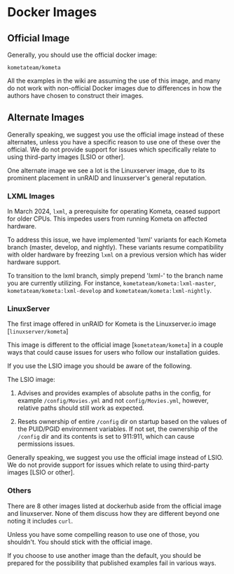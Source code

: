 # Docker Images

## Official Image

Generally, you should use the official docker image:

```
kometateam/kometa
```

All the examples in the wiki are assuming the use of this image, and many do not work with non-official 
Docker images due to differences in how the authors have chosen to construct their images.

## Alternate Images

Generally speaking, we suggest you use the official image instead of these alternates, unless you have a specific reason to use one of these over the official. 
We do not provide support for issues which specifically relate to using third-party images [LSIO or other].

One alternate image we see a lot is the Linuxserver image, due to its prominent placement in unRAID and linuxserver's general reputation.

### LXML Images

In March 2024, `lxml`, a prerequisite for operating Kometa, ceased support for older CPUs. This impedes users from running Kometa on affected hardware.

To address this issue, we have implemented 'lxml' variants for each Kometa branch (master, develop, and nightly). 
These variants resume compatibility with older hardware by freezing `lxml` on a previous version which has wider hardware support.

To transition to the lxml branch, simply prepend 'lxml-' to the branch name you are currently utilizing. 
For instance, `kometateam/kometa:lxml-master`, `kometateam/kometa:lxml-develop` and `kometateam/kometa:lxml-nightly`.

### LinuxServer

The first image offered in unRAID for Kometa is the Linuxserver.io image [`linuxserver/kometa`]

This image is different to the official image [`kometateam/kometa`] in a couple ways that could cause issues for users who follow our installation guides.

If you use the LSIO image you should be aware of the following.

The LSIO image:

1. Advises and provides examples of absolute paths in the config, for example `/config/Movies.yml` and not 
   `config/Movies.yml`, however, relative paths should still work as expected.

2. Resets ownership of entire `/config` dir on startup based on the values of the PUID/PGID environment variables. 
   If not set, the ownership of the `/config` dir and its contents is set to 911:911, which can cause permissions issues.

Generally speaking, we suggest you use the official image instead of LSIO. We do not provide support for issues which relate to using third-party images [LSIO or other].

### Others

There are 8 other images listed at dockerhub aside from the official image and linuxserver. None of them discuss how they are different beyond one noting it includes `curl`.

Unless you have some compelling reason to use one of those, you shouldn't. You should stick with the official image.

If you choose to use another image than the default, you should be prepared for the possibility that published examples fail in various ways.
